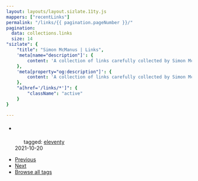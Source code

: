 ```yaml
---
layout: layouts/layout.sizlate.11ty.js
mappers: ["recentLinks"]
permalink: "/links/{{ pagination.pageNumber }}/"
pagination:
  data: collections.links
  size: 14
"sizlate": {
    "title": "Simon McManus | Links",
    'meta[name="description"]': {
        content: 'A collection of links carefully collected by Simon McManus'
    },
    'meta[property="og:description"]': {
        content: 'A collection of links carefully collected by Simon McManus'
    },
    "a[href='/links/*']": {
        "className": "active"
    }
}

---
```


<div class="contained">
    <nav class="recent-links">
        <ul class="links_holder items">
            <li class="section link">
                <a class="link" target="_blank" href="">
                    <h5>
                        <img class="favIcon"><span class="title"></span>
                    </h5>
                </a>
                <blockquote class="summary"></blockquote>
                <ul class="tags">
                    <span>tagged:</span>    
                <a class="button tag" href="/tags/eleventy/index.html">eleventy</a>
                </ul>
                <span class="created">2021-10-20</span>
            </li>
        </ul>
    </nav>
    <ul>
        <li><a class="previous" href="">Previous</a></li>
        <li><a class="next" href="">Next</a></li>
        <li><a href="/tag-list">Browse all tags</a></li>
    </ul>
</div>
